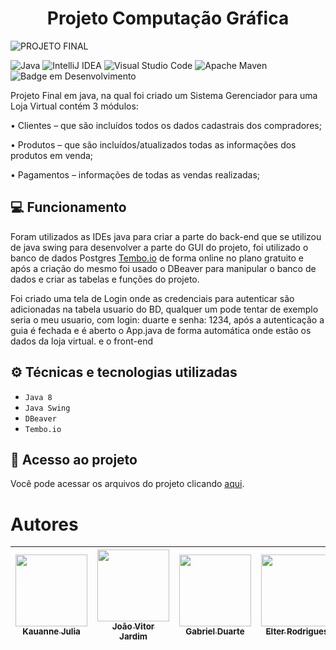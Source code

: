 <h1 align="center"> Projeto Computação Gráfica </h1>

![PROJETO FINAL](https://github.com/kajucav/Sistema/assets/126476225/b181cb0a-76b8-4c2a-8a1c-144a6be8831b)

![Java](https://img.shields.io/badge/java-%23ED8B00.svg?style=for-the-badge&logo=openjdk&logoColor=white) ![IntelliJ IDEA](https://img.shields.io/badge/IntelliJIDEA-000000.svg?style=for-the-badge&logo=intellij-idea&logoColor=white) ![Visual Studio Code](https://img.shields.io/badge/Visual%20Studio%20Code-0078d7.svg?style=for-the-badge&logo=visual-studio-code&logoColor=white) ![Apache Maven](https://img.shields.io/badge/Apache%20Maven-C71A36?style=for-the-badge&logo=Apache%20Maven&logoColor=white) ![Badge em Desenvolvimento](http://img.shields.io/static/v1?label=STATUS&message=EM%20DESENVOLVIMENTO&color=GREEN&style=for-the-badge)

Projeto Final em java, na qual foi criado um Sistema Gerenciador para uma Loja Virtual contém 3 módulos:

• Clientes – que são incluídos todos os dados cadastrais dos compradores;

• Produtos – que são incluídos/atualizados todas as informações dos produtos em
venda;

• Pagamentos – informações de todas as vendas realizadas;

## 💻 Funcionamento

Foram utilizados as IDEs java para criar a parte do back-end que se utilizou de java swing para desenvolver a parte do GUI do projeto, foi utilizado o banco de dados Postgres [Tembo.io](https://github.com/tembo-io/tembo) de forma online no plano gratuito e após a criação do mesmo foi usado o DBeaver para manipular o banco de dados e criar as tabelas e funções do projeto.

Foi criado uma tela de Login onde as credenciais para autenticar são adicionadas na tabela usuario do BD, qualquer um pode tentar de exemplo seria o meu usuario, com login: duarte e senha: 1234, após a autenticação a guia é fechada e é aberto o App.java de forma 
automática onde estão os dados da loja virtual. e o front-end

## ⚙ Técnicas e tecnologias utilizadas

- ``Java 8``
- ``Java Swing``
- ``DBeaver``
- ``Tembo.io``

## 📂 Acesso ao projeto
Você pode acessar os arquivos do projeto clicando [aqui]([https://github.com/gui-lirasilva/Edige-POO/tree/master/src](https://github.com/kajucav/Sistema/tree/main/Java_Swing/src/main/java/swing/app/view)).

# Autores

| [<img loading="lazy" src="https://avatars.githubusercontent.com/u/128549320?v=4" width=115><br><sub>Kauanne Julia</sub>](https://github.com/kajucav) |  [<img loading="lazy" src="https://avatars.githubusercontent.com/u/134797061?v=4" width=115><br><sub>João Vitor Jardim</sub>](https://github.com/JoaoPontes05) |  [<img loading="lazy" src="https://avatars.githubusercontent.com/u/126476225?v=4" width=115><br><sub>Gabriel Duarte</sub>](https://github.com/GabrielRainwalker) | [<img loading="lazy" src="https://avatars.githubusercontent.com/u/126476195?v=4" width=115><br><sub>Elter Rodrigues</sub>](https://github.com/rodrigueselter) |
| :---: | :---: | :---: | :---: |
